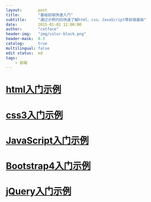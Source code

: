 ```yaml
---
layout:       post
title:        "基础前端快速入门"
subtitle:     "通过示例代码快速了解html、css、JavaScript等前端基础"
date:         2015-01-02 12:00:00
author:       "catface"
header-img:   "img/color-black.png"
header-mask:  0.3
catalog:      true
multilingual: false
edit status:  ed
tags:
    - 前端
---
```

# [html入门示例](http://catface.cc/resume/demo_html.html)

# [css3入门示例]()

# [JavaScript入门示例]()

# [Bootstrap4入门示例]()

# [jQuery入门示例]()
